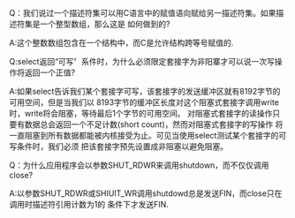Q：我们说过一个描述符集可以用C语言中的赋值语向赋给另一描述符集。如果描述符集是一个整型数组，那么这是
如何做到的?

A:这个整数数组包含在一个结构中，而C是允许结构跨等号赋值的.

Q:select返回“可写〞系件时，为什么必须限定套接字为非阳寨才可以说一次写操作将返回一个正值?

A:如果select告诉我们某个套接字可写，该套接字的发送缓冲区就有8192字节的可用空间，但是当我们以
8193字节的缓冲区长度对这个阻塞式套接字调用write时，write将会阻塞，等待最后1个字节的可用空间。
对阻塞式套接字的读操作只要有数据总会返回一个不足计数(short count)，然而对阻塞式套接字的写操作
将一直阻塞到所有数据都能被内核接受为止。可见当使用select测试某个套接字的可写条件时，我们必须
把该套接字预先设置成非阻塞以避免阻塞。

Q：为什么应用程序会以参数SHUT_RDWR来调用shutdown，而不仅仅调用close?

A:以参数SHUT_RDWR或SHIUIT_WR调用shutdowd总是发送FIN，而close只在调用时描述符引用计数为1的
条件下才发送FIN.

